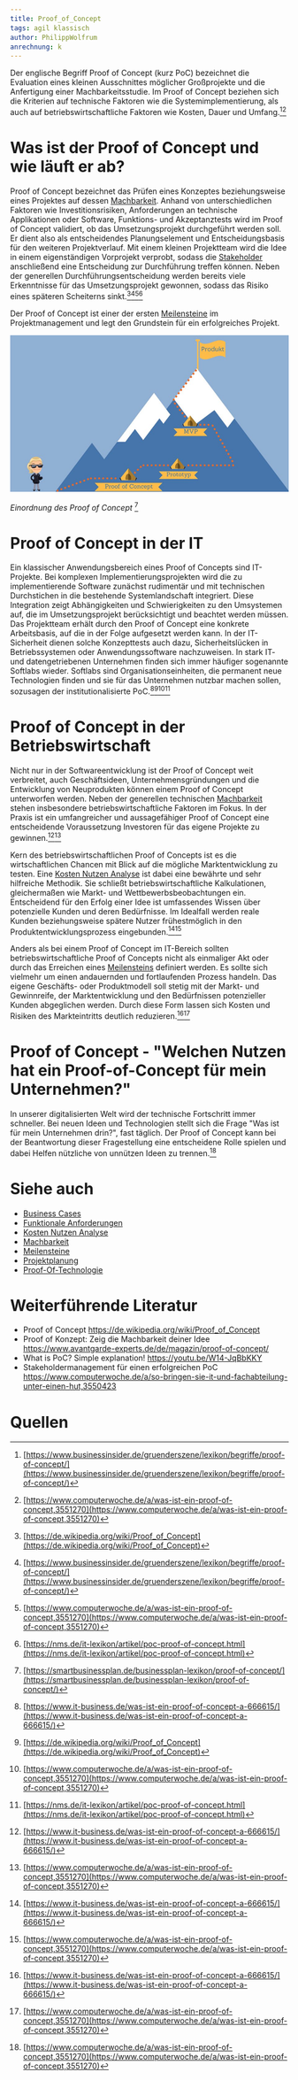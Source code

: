 ```yaml
---
title: Proof_of_Concept
tags: agil klassisch
author: PhilippWolfrum
anrechnung: k
---
```


Der englische Begriff Proof of Concept (kurz PoC) bezeichnet die Evaluation eines kleinen Ausschnittes möglicher Großprojekte und die Anfertigung einer Machbarkeitsstudie. Im Proof of Concept beziehen sich die Kriterien auf technische Faktoren wie die Systemimplementierung, als auch auf betriebswirtschaftliche Faktoren wie Kosten, Dauer und Umfang.[^3][^5]

# Was ist der Proof of Concept und wie läuft er ab?

Proof of Concept bezeichnet das Prüfen eines Konzeptes beziehungsweise eines Projektes auf dessen [Machbarkeit](Machbarkeit.md). Anhand von unterschiedlichen Faktoren wie Investitionsrisiken, Anforderungen an technische Applikationen oder Software, Funktions- und Akzeptanztests wird im Proof of Concept validiert, ob das Umsetzungsprojekt durchgeführt werden soll. Er dient also als entscheidendes Planungselement und Entscheidungsbasis für den weiteren Projektverlauf. Mit einem kleinen Projektteam wird die Idee in einem eigenständigen Vorprojekt verprobt, sodass die [Stakeholder](Stakeholder.md) anschließend eine Entscheidung zur Durchführung treffen können. Neben der generellen Durchführungsentscheidung werden bereits viele Erkenntnisse für das Umsetzungsprojekt gewonnen, sodass das Risiko eines späteren Scheiterns sinkt.[^2][^3][^5][^6] 

Der Proof of Concept ist einer der ersten [Meilensteine](Meilensteine.md) im Projektmanagement und legt den Grundstein für ein erfolgreiches Projekt.


![Einordnung des Proof of Concept](Proof_of_Concept/proof-of-concept-einordnung.jpg)

*Einordnung des Proof of Concept* [^4]



# Proof of Concept in der IT 

Ein klassischer Anwendungsbereich eines Proof of Concepts sind IT-Projekte. Bei komplexen Implementierungsprojekten wird die zu implementierende Software zunächst rudimentär und mit technischen Durchstichen in die bestehende Systemlandschaft integriert. Diese Integration zeigt Abhängigkeiten und Schwierigkeiten zu den Umsystemen auf, die im Umsetzungsprojekt berücksichtigt und beachtet werden müssen. Das Projektteam erhält durch den Proof of Concept eine konkrete Arbeitsbasis, auf die in der Folge aufgesetzt werden kann. In der IT-Sicherheit dienen solche Konzepttests auch dazu, Sicherheitslücken in Betriebssystemen oder Anwendungssoftware nachzuweisen. In stark IT- und datengetriebenen Unternehmen finden sich immer häufiger sogenannte Softlabs wieder. Softlabs sind Organisationseinheiten, die permanent neue Technologien finden und sie für das Unternehmen nutzbar machen sollen, sozusagen der institutionalisierte PoC.[^1][^2][^5][^6]


# Proof of Concept in der Betriebswirtschaft 

Nicht nur in der Softwareentwicklung ist der Proof of Concept weit verbreitet, auch Geschäftsideen, Unternehmensgründungen und die Entwicklung von Neuprodukten können einem Proof of Concept unterworfen werden. Neben der generellen technischen [Machbarkeit](Machbarkeit.md) stehen insbesondere betriebswirtschaftliche Faktoren im Fokus. In der Praxis ist ein umfangreicher und aussagefähiger Proof of Concept eine entscheidende Voraussetzung Investoren für das eigene Projekte zu gewinnen.[^1][^5]

Kern des betriebswirtschaftlichen Proof of Concepts ist es die wirtschaftlichen Chancen mit Blick auf die mögliche Marktentwicklung zu testen. Eine [Kosten Nutzen Analyse](Kosten_Nutzen_Analyse.md) ist dabei eine bewährte und sehr hilfreiche Methodik. Sie schließt betriebswirtschaftliche Kalkulationen, gleichermaßen wie Markt- und Wettbewerbsbeobachtungen ein. Entscheidend für den Erfolg einer Idee ist umfassendes Wissen über potenzielle Kunden und deren Bedürfnisse. Im Idealfall werden reale Kunden beziehungsweise spätere Nutzer frühestmöglich in den Produktentwicklungsprozess eingebunden.[^1][^5]

Anders als bei einem Proof of Concept im IT-Bereich sollten betriebswirtschaftliche Proof of Concepts nicht als einmaliger Akt oder durch das Erreichen eines [Meilensteins](Meilensteine.md) definiert werden. Es sollte sich vielmehr um einen andauernden und fortlaufenden Prozess handeln. Das eigene Geschäfts- oder Produktmodell soll stetig mit der Markt- und Gewinnreife, der Marktentwicklung und den Bedürfnissen potenzieller Kunden abgeglichen werden. Durch diese Form lassen sich Kosten und Risiken des Markteintritts deutlich reduzieren.[^1][^5]

# Proof of Concept - "Welchen Nutzen hat ein Proof-of-Concept für mein Unternehmen?"

In unserer digitalisierten Welt wird der technische Fortschritt immer schneller. Bei neuen Ideen und Technologien stellt sich die Frage "Was ist für mein Unternehmen drin?", fast täglich. Der Proof of Concept kann bei der Beantwortung dieser Fragestellung eine entscheidene Rolle spielen und dabei Helfen nützliche von unnützen Ideen zu trennen.[^5]  

# Siehe auch

* [Business Cases](Business_Cases.md)
* [Funktionale Anforderungen](Funktionale_Anforderungen.md)
* [Kosten Nutzen Analyse](Kosten_Nutzen_Analyse.md)
* [Machbarkeit](Machbarkeit.md)
* [Meilensteine](Meilensteine.md)
* [Projektplanung](Projektplanung.md)
* [Proof-Of-Technologie](Proof_of_Technologie.md)

# Weiterführende Literatur

* Proof of Concept https://de.wikipedia.org/wiki/Proof_of_Concept
* Proof of Konzept: Zeig die Machbarkeit deiner Idee https://www.avantgarde-experts.de/de/magazin/proof-of-concept/
* What is PoC? Simple explanation! https://youtu.be/W14-JqBbKKY
* Stakeholdermanagement für einen erfolgreichen PoC https://www.computerwoche.de/a/so-bringen-sie-it-und-fachabteilung-unter-einen-hut,3550423


# Quellen

[^1]: [https://www.it-business.de/was-ist-ein-proof-of-concept-a-666615/](https://www.it-business.de/was-ist-ein-proof-of-concept-a-666615/)
[^2]: [https://de.wikipedia.org/wiki/Proof_of_Concept](https://de.wikipedia.org/wiki/Proof_of_Concept)
[^3]: [https://www.businessinsider.de/gruenderszene/lexikon/begriffe/proof-of-concept/](https://www.businessinsider.de/gruenderszene/lexikon/begriffe/proof-of-concept/)
[^4]: [https://smartbusinessplan.de/businessplan-lexikon/proof-of-concept/](https://smartbusinessplan.de/businessplan-lexikon/proof-of-concept/)
[^5]: [https://www.computerwoche.de/a/was-ist-ein-proof-of-concept,3551270](https://www.computerwoche.de/a/was-ist-ein-proof-of-concept,3551270)
[^6]: [https://nms.de/it-lexikon/artikel/poc-proof-of-concept.html](https://nms.de/it-lexikon/artikel/poc-proof-of-concept.html)




